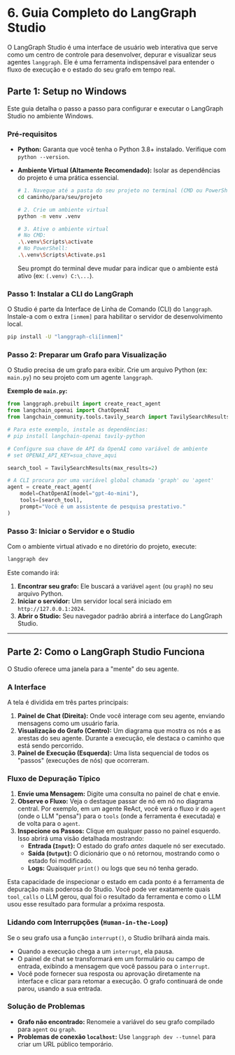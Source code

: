 # 6. Guia Completo do LangGraph Studio

O LangGraph Studio é uma interface de usuário web interativa que serve como um centro de controle para desenvolver, depurar e visualizar seus agentes `langgraph`. Ele é uma ferramenta indispensável para entender o fluxo de execução e o estado do seu grafo em tempo real.

## Parte 1: Setup no Windows

Este guia detalha o passo a passo para configurar e executar o LangGraph Studio no ambiente Windows.

### Pré-requisitos

-   **Python:** Garanta que você tenha o Python 3.8+ instalado. Verifique com `python --version`.
-   **Ambiente Virtual (Altamente Recomendado):** Isolar as dependências do projeto é uma prática essencial.

    ```bash
    # 1. Navegue até a pasta do seu projeto no terminal (CMD ou PowerShell)
    cd caminho/para/seu/projeto

    # 2. Crie um ambiente virtual
    python -m venv .venv

    # 3. Ative o ambiente virtual
    # No CMD:
    .\.venv\Scripts\activate
    # No PowerShell:
    .\.venv\Scripts\Activate.ps1
    ```
    Seu prompt do terminal deve mudar para indicar que o ambiente está ativo (ex: `(.venv) C:\...`).

### Passo 1: Instalar a CLI do LangGraph

O Studio é parte da Interface de Linha de Comando (CLI) do `langgraph`. Instale-a com o extra `[inmem]` para habilitar o servidor de desenvolvimento local.

```bash
pip install -U "langgraph-cli[inmem]"
```

### Passo 2: Preparar um Grafo para Visualização

O Studio precisa de um grafo para exibir. Crie um arquivo Python (ex: `main.py`) no seu projeto com um agente `langgraph`.

**Exemplo de `main.py`:**
```python
from langgraph.prebuilt import create_react_agent
from langchain_openai import ChatOpenAI
from langchain_community.tools.tavily_search import TavilySearchResults

# Para este exemplo, instale as dependências:
# pip install langchain-openai tavily-python

# Configure sua chave de API da OpenAI como variável de ambiente
# set OPENAI_API_KEY=sua_chave_aqui

search_tool = TavilySearchResults(max_results=2)

# A CLI procura por uma variável global chamada 'graph' ou 'agent'
agent = create_react_agent(
    model=ChatOpenAI(model="gpt-4o-mini"),
    tools=[search_tool],
    prompt="Você é um assistente de pesquisa prestativo."
)
```

### Passo 3: Iniciar o Servidor e o Studio

Com o ambiente virtual ativado e no diretório do projeto, execute:

```bash
langgraph dev
```

Este comando irá:
1.  **Encontrar seu grafo:** Ele buscará a variável `agent` (ou `graph`) no seu arquivo Python.
2.  **Iniciar o servidor:** Um servidor local será iniciado em `http://127.0.0.1:2024`.
3.  **Abrir o Studio:** Seu navegador padrão abrirá a interface do LangGraph Studio.

---

## Parte 2: Como o LangGraph Studio Funciona

O Studio oferece uma janela para a "mente" do seu agente.

### A Interface

A tela é dividida em três partes principais:
1.  **Painel de Chat (Direita):** Onde você interage com seu agente, enviando mensagens como um usuário faria.
2.  **Visualização do Grafo (Centro):** Um diagrama que mostra os nós e as arestas do seu agente. Durante a execução, ele destaca o caminho que está sendo percorrido.
3.  **Painel de Execução (Esquerda):** Uma lista sequencial de todos os "passos" (execuções de nós) que ocorreram.

### Fluxo de Depuração Típico

1.  **Envie uma Mensagem:** Digite uma consulta no painel de chat e envie.
2.  **Observe o Fluxo:** Veja o destaque passar de nó em nó no diagrama central. Por exemplo, em um agente ReAct, você verá o fluxo ir do `agent` (onde o LLM "pensa") para o `tools` (onde a ferramenta é executada) e de volta para o `agent`.
3.  **Inspecione os Passos:** Clique em qualquer passo no painel esquerdo. Isso abrirá uma visão detalhada mostrando:
    -   **Entrada (`Input`):** O estado do grafo *antes* daquele nó ser executado.
    -   **Saída (`Output`):** O dicionário que o nó retornou, mostrando como o estado foi modificado.
    -   **Logs:** Quaisquer `print()` ou logs que seu nó tenha gerado.

Esta capacidade de inspecionar o estado em cada ponto é a ferramenta de depuração mais poderosa do Studio. Você pode ver exatamente quais `tool_calls` o LLM gerou, qual foi o resultado da ferramenta e como o LLM usou esse resultado para formular a próxima resposta.

### Lidando com Interrupções (`Human-in-the-Loop`)

Se o seu grafo usa a função `interrupt()`, o Studio brilhará ainda mais.
-   Quando a execução chega a um `interrupt`, ela pausa.
-   O painel de chat se transformará em um formulário ou campo de entrada, exibindo a mensagem que você passou para o `interrupt`.
-   Você pode fornecer sua resposta ou aprovação diretamente na interface e clicar para retomar a execução. O grafo continuará de onde parou, usando a sua entrada.

### Solução de Problemas

-   **Grafo não encontrado:** Renomeie a variável do seu grafo compilado para `agent` ou `graph`.
-   **Problemas de conexão `localhost`:** Use `langgraph dev --tunnel` para criar um URL público temporário.
